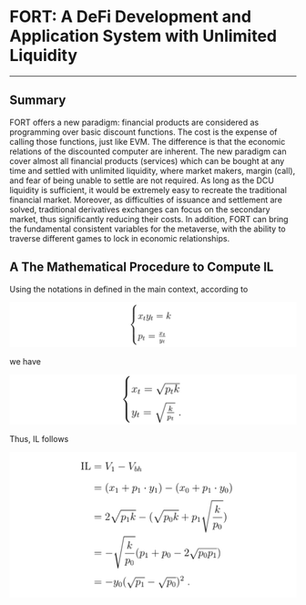# FORT: A DeFi Development and Application System with Unlimited Liquidity

---

## Summary

FORT offers a new paradigm: financial products are considered as programming over basic discount functions.
The cost is the expense of calling those functions, just like EVM. The difference
is that the economic relations of the discounted computer are inherent. The new paradigm can
cover almost all financial products (services) which can be bought at any time and settled with
unlimited liquidity, where market makers, margin (call), and fear of being unable to settle are
not required. As long as the DCU liquidity is sufficient, it would be extremely easy to recreate
the traditional financial market. Moreover, as difficulties of issuance and settlement are solved,
traditional derivatives exchanges can focus on the secondary market, thus significantly reducing
their costs. In addition, FORT can bring the fundamental consistent variables for the metaverse,
with the ability to traverse different games to lock in economic relationships.

## A The Mathematical Procedure to Compute IL

Using the notations in defined in the main context, according to

![](../Image/V218.png)

we have

![](../Image/V219.png)

Thus, IL follows

![](../Image/V220.png)
